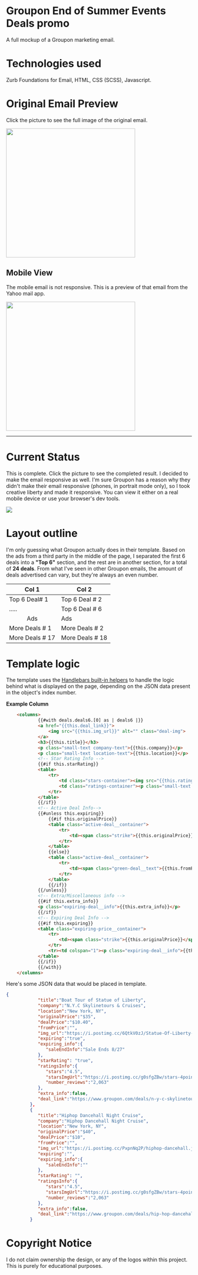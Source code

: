 # Groupon End of Summer Events Deals promo
A full mockup of a Groupon marketing email. 

# Technologies used
Zurb Foundations for Email, HTML, CSS (SCSS), Javascript.

# Original Email Preview
Click the picture to see the full image of the original email.

<a href="./screenshot/screenshot-full-email.png"><img src="./screenshot/screenshot-preview.png" style="width:350px;"></a>


## Mobile View
The mobile email is not responsive. This is a preview of that email from the Yahoo mail app.

<a href="./screenshot/mobile_groupon_original.jpg"><img src="./screenshot/mobile_groupon_original.jpg" style="width:350px"></a>

---
# Current Status
This is complete. Click the picture to see the completed result. I decided to make the email responsive as well. I'm sure Groupon has a reason why they didn't make their email responsive (phones, in portrait mode only), so I took creative liberty and made it responsive. You can view it either on a real mobile device or use your browser's dev tools.

<a href="./screenshot/completed_sept1.png"><img src="./screenshot/completed_sept1.png"></a>

# Layout outline
I'm only guessing what Groupon actually does in their template. Based on the ads from a third party in the middle of the page, I separated the first 6 deals into a **"Top 6"** section, and the rest are in another section, for a total of **24 deals**. From what I've seen in other Groupon emails, the amount of deals advertised can vary, but they're always an even number.


| Col 1  | Col 2  |
|---|---|
|Top 6 Deal# 1  | Top 6 Deal # 2|
|.....  | Top 6 Deal # 6|
|   <center>Ads<center>   | Ads | 
| More Deals # 1 | More Deals # 2 |
| More Deals # 17 | More Deals # 18 |


# Template logic
The template uses the [Handlebars built-in helpers](https://handlebarsjs.com/guide/builtin-helpers.html) to handle the logic behind what is displayed on the page, depending on the JSON data present in the object's index number. 

**Example Column**
```html
    <columns>
            {{#with deals.deals6.[0] as | deals6 |}}
            <a href="{{this.deal_link}}">
                <img src="{{this.img_url}}" alt="" class="deal-img">
            </a>
            <h3>{{this.title}}</h3>
            <p class="small-text company-text">{{this.company}}</p>
            <p class="small-text location-text">{{this.location}}</p>
            <!-- Star Rating Info -->
            {{#if this.starRating}}
            <table>
                <tr>
                    <td class="stars-container"><img src="{{this.ratingsInfo.starsImgUrl}}" class="stars"></td>
                    <td class="ratings-container"><p class="small-text rating-text">({{this.ratingsInfo.number_reviews}})</p></td>
                </tr>
            </table>
            {{/if}}
            <!-- Active Deal Info-->
            {{#unless this.expiring}}
                {{#if this.originalPrice}}
                <table class="active-deal__container">
                    <tr>
                        <td><span class="strike">{{this.originalPrice}}</span><span class="green-deal__text">{{this.dealPrice}}</span></td>
                    </tr>
                </table>
                {{else}}
                <table class="active-deal__container">
                    <tr>
                        <td><span class="green-deal__text">{{this.fromPrice}}</span></td>
                    </tr>
                </table>
                {{/if}}
            {{/unless}}         
            <!-- Extra/Miscellaneous info -->
            {{#if this.extra_info}}
            <p class="expiring-deal__info">{{this.extra_info}}</p>
            {{/if}}
            <!-- Expiring Deal Info -->
            {{#if this.expiring}}
            <table class="expiring-price__container">
                <tr>
                    <td><span class="strike">{{this.originalPrice}}</span><span class="expiring-price-number">{{this.dealPrice}}</span></td>
                </tr>
                <tr><td colspan="1"><p class="expiring-deal__info">{{this.expiring_info.saleEndInfo}}</p></td></tr>
            </table>   
            {{/if}}
            {{/with}}
    </columns>
```

Here's some JSON data that would be placed in template.
```JSON
{
            "title":"Boat Tour of Statue of Liberty",
            "company":"N.Y.C Skylinetours & Cruises",
            "location":"New York, NY",
            "originalPrice":"$35",
            "dealPrice":"$10.40",
            "fromPrice":"",
            "img_url":"https://i.postimg.cc/6QtkV0zJ/Statue-Of-Liberty-Skyline-Tours.jpg",
            "expiring":"true",
            "expiring_info":{
               "saleEndInfo":"Sale Ends 8/27"
            },
            "starRating": "true",
            "ratingsInfo":{
               "stars":"4.5",
               "starsImgUrl":"https://i.postimg.cc/g0sfgZBw/stars-4point5.png",
               "number_reviews":"2,063"
            },
            "extra_info":false,
            "deal_link":"https://www.groupon.com/deals/n-y-c-skylinetours-cruises-llcx?p=7&utm_source=channel_occasions_im&utm_medium=email&t_division=new-york&date=20210827&uu=873e65a0-4503-11e5-b3ae-002590980766&CID=US&tx=0&s=body&c=image&d=deal-page&utm_campaign=f77f0836-d6eb-437f-8209-47f61dd4022c_0_20210827"
         },
         {
            "title":"Hiphop Dancehall Night Cruise",
            "company":"Hiphop Dancehall Night Cruise",
            "location":"New York, NY",
            "originalPrice":"$40",
            "dealPrice":"$10",
            "fromPrice":"",
            "img_url":"https://i.postimg.cc/PxpnNq2P/hiphop-dancehall.jpg",
            "expiring":"",
            "expiring_info":{
               "saleEndInfo":""
            },
            "starRating": "",
            "ratingsInfo":{
               "stars":"4.5",
               "starsImgUrl":"https://i.postimg.cc/g0sfgZBw/stars-4point5.png",
               "number_reviews":"2,063"
            },
            "extra_info":false,
            "deal_link":"https://www.groupon.com/deals/hip-hop-dancehall-top-40-mix-cruise-1?p=8&utm_source=channel_occasions_im&utm_medium=email&t_division=new-york&date=20210827&uu=873e65a0-4503-11e5-b3ae-002590980766&CID=US&tx=0&s=body&c=image&d=deal-page&utm_campaign=f77f0836-d6eb-437f-8209-47f61dd4022c_0_20210827"
         }

```


# Copyright Notice
I do not claim ownership the design, or any of the logos within this project. This is purely for educational purposes.
